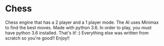 # Chess
Chess engine that has a 2 player and a 1 player mode. The AI uses Minimax to find the best moves. 
Made with python 3.6. In order to play, you must have python 3.6 installed. That's it! :) Everything else was written 
from scratch so you're good!! Enjoy!!
